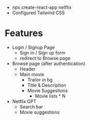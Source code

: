 - npx create-react-app netflix
- Configured Tailwind CSS

# Features

- Login / Signup Page
  - Sign in / Sign up form
  - redirect to Browse page
- Browse page (after authentication)
  - Header
  - Main movie
    - Trailor in bg
    - Title & Description
    - Movie Suggestions
      - Movie lists \* N
- Netflix GPT
  - Search bar
  - Movie suggestions
